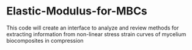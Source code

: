 # Elastic-Modulus-for-MBCs
This code will create an interface to analyze and review methods for extracting information from non-linear stress strain curves of mycelium biocomposites in compression
